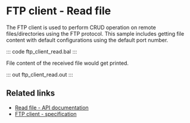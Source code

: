 # FTP client - Read file

The FTP client is used to perform CRUD operation on remote files/directories using the FTP protocol. This sample includes getting file content with default configurations using the default port number.

::: code ftp_client_read.bal :::

File content of the received file would get printed.

::: out ftp_client_read.out :::

## Related links
- [Read file - API documentation](https://lib.ballerina.io/ballerina/ftp/latest/clients/Client#get)
- [FTP client - specification](/spec/ftp/#321-insecure-client)
